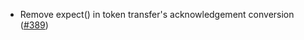 - Remove expect() in token transfer's acknowledgement conversion
  ([#389](https://github.com/cosmos/ibc-rs/issues/389))